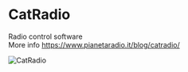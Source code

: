 # CatRadio
Radio control software<br/>
More info https://www.pianetaradio.it/blog/catradio/

![CatRadio](https://www.pianetaradio.it/wp-content/uploads/2022/03/catradio_1.1.0_01.png)
